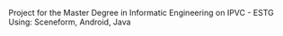 Project for the Master Degree in Informatic Engineering on IPVC - ESTG
Using: Sceneform, Android, Java
